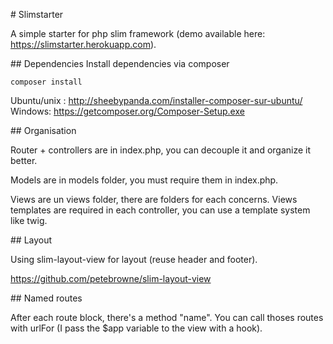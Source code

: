# Slimstarter

A simple starter for php slim framework (demo available here: https://slimstarter.herokuapp.com).

## Dependencies
Install dependencies via composer
  
    composer install
    
Ubuntu/unix : http://sheebypanda.com/installer-composer-sur-ubuntu/
Windows: https://getcomposer.org/Composer-Setup.exe
    
## Organisation

Router + controllers are in index.php, you can decouple it and organize it better.

Models are in models folder, you must require them in index.php.

Views are un views folder, there are folders for each concerns. Views templates are required in each controller, you can use a template system like twig.

## Layout

Using slim-layout-view for layout (reuse header and footer).

https://github.com/petebrowne/slim-layout-view

## Named routes

After each route block, there's a method "name". You can call thoses routes with urlFor (I pass the $app variable to the view with a hook). 
